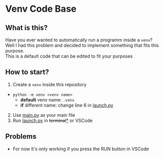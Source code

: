 # Venv Code Base

## What is this?

Have you ever wanted to automatically run a programm inside a ``venv``?  
Well I had this problem and decided to implement something that fits this purpose.  
This is a default code that can be edited to fit your purposes

## How to start?

1. Create a ``venv`` inside this repository 
 - ``python -m venv <venv name>``  
   - **default** venv name: ``.venv`` 
   - **if** different name: change line 6 in [launch.py](launch.py#L6)
2. Use [main.py](main.py) as your main file
3. Run [launch.py](launch.py) in ~~terminal~~[*](README.MD#L21) or VSCode

## Problems

- For now it's only working if you press the RUN button in VSCode
